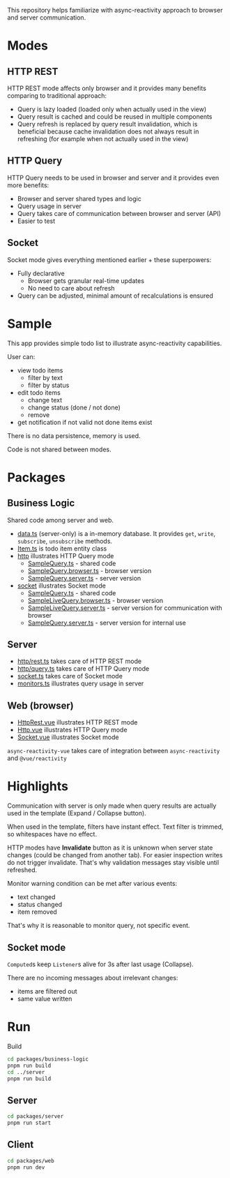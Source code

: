 This repository helps familiarize with async-reactivity approach to browser and server communication.

# Modes

## HTTP REST

HTTP REST mode affects only browser and it provides many benefits comparing to traditional approach:

* Query is lazy loaded (loaded only when actually used in the view)
* Query result is cached and could be reused in multiple components
* Query refresh is replaced by query result invalidation, which is beneficial because cache invalidation does not always result in refreshing (for example when not actually used in the view)

## HTTP Query

HTTP Query needs to be used in browser and server and it provides even more benefits:

* Browser and server shared types and logic
* Query usage in server
* Query takes care of communication between browser and server (API)
* Easier to test

## Socket

Socket mode gives everything mentioned earlier + these superpowers:

* Fully declarative
    * Browser gets granular real-time updates
    * No need to care about refresh
* Query can be adjusted, minimal amount of recalculations is ensured

# Sample

This app provides simple todo list to illustrate async-reactivity capabilities.

User can:

* view todo items
  * filter by text
  * filter by status
* edit todo items
  * change text
  * change status (done / not done)
  * remove
* get notification if not valid not done items exist

There is no data persistence, memory is used.

Code is not shared between modes.

# Packages

## Business Logic

Shared code among server and web.

* [data.ts](packages/business-logic/src/data.ts) (server-only) is a in-memory database. It provides `get`, `write`, `subscribe`, `unsubscribe` methods.
* [Item.ts](packages/business-logic/src/Item.ts) is todo item entity class
* [http](packages/business-logic/src/http) illustrates HTTP Query mode
  * [SampleQuery.ts](packages/business-logic/src/http/SampleQuery.ts) - shared code
  * [SampleQuery.browser.ts](packages/business-logic/src/http/SampleQuery.browser.ts) - browser version
  * [SampleQuery.server.ts](packages/business-logic/src/http/SampleQuery.server.ts) - server version
* [socket](packages/business-logic/src/socket) illustrates Socket mode
  * [SampleQuery.ts](packages/business-logic/src/socket/SampleQuery.ts) - shared code
  * [SampleLiveQuery.browser.ts](packages/business-logic/src/socket/SampleLiveQuery.browser.ts) - browser version
  * [SampleLiveQuery.server.ts](packages/business-logic/src/socket/SampleLiveQuery.server.ts) - server version for communication with browser
  * [SampleQuery.server.ts](packages/business-logic/src/socket/SampleQuery.server.ts) - server version for internal use

## Server

* [http/rest.ts](packages/server/src/http/rest.ts) takes care of HTTP REST mode
* [http/query.ts](packages/server/src/http/query.ts) takes care of HTTP Query mode
* [socket.ts](packages/server/src/socket.ts) takes care of Socket mode
* [monitors.ts](packages/server/src/monitors.ts) illustrates query usage in server

## Web (browser)

* [HttpRest.vue](packages/web/src/HttpRest.vue) illustrates HTTP REST mode
* [Http.vue](packages/web/src/Http.vue) illustrates HTTP Query mode
* [Socket.vue](packages/web/src/Socket.vue) illustrates Socket mode

`async-reactivity-vue` takes care of integration between `async-reactivity` and `@vue/reactivity`

# Highlights

Communication with server is only made when query results are actually used in the template (Expand / Collapse button).

When used in the template, filters have instant effect. Text filter is trimmed, so whitespaces have no effect.

HTTP modes have **Invalidate** button as it is unknown when server state changes (could be changed from another tab). For easier inspection writes do not trigger invalidate. That's why validation messages stay visible until refreshed.

Monitor warning condition can be met after various events:

* text changed
* status changed
* item removed

That's why it is reasonable to monitor query, not specific event.

## Socket mode

`Computed`s keep `Listener`s alive for 3s after last usage (Collapse).

There are no incoming messages about irrelevant changes:

* items are filtered out
* same value written

# Run

Build

```bash
cd packages/business-logic
pnpm run build
cd ../server
pnpm run build
```

## Server

```bash
cd packages/server
pnpm run start
```

## Client
```bash
cd packages/web
pnpm run dev
```
